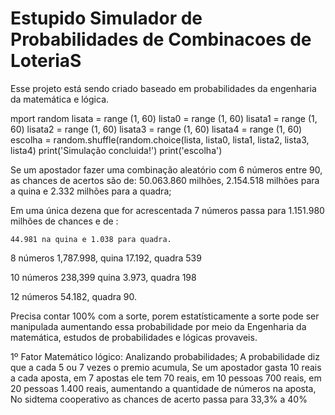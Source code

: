 # Estupido Simulador de Probabilidades de Combinacoes de LoteriaS
 Esse projeto está sendo criado baseado em probabilidades da engenharia da matemática e lógica.

 mport random
lisata = range (1, 60)
lista0 = range (1, 60)
lisata1 = range (1, 60)
lisata2 = range (1, 60)
lisata3 = range (1, 60)
lisata4 = range (1, 60)
escolha = random.shuffle(random.choice(lista, lista0, lista1, lista2, lista3, lista4)
print('Simulação concluida!')
print('escolha')

Se um apostador fazer uma combinação aleatório com 6 números entre 90, as chances de acertos são de: 
     50.063.860 milhões, 2.154.518 milhões para a quina e 2.332 milhões para a quadra;

Em uma única dezena que for acrescentada 7 números passa para 
    1.151.980 milhões de chances e de : 
    
    44.981 na quina e 1.038 para quadra. 

8 números 1,787.998, quina 17.192, quadra 539

10 números 238,399 quina 3.973, quadra 198

12 números 54.182, quadra 90.

Precisa contar 100% com a sorte, porem estatísticamente a sorte pode ser manipulada aumentando essa probabilidade por meio da Engenharia da matemática, estudos de probabilidades e lógicas provaveis.

1º Fator Matemático lógico: Analizando probabilidades; A probabilidade diz que a cada 5 ou 7 vezes o premio acumula, Se um apostador gasta 10 reais a cada aposta, em 7 apostas ele tem 70 reais, em 10 pessoas 700 reais, em 20 pessoas 1.400 reais, aumentando a quantidade de números na aposta, No sidtema cooperativo as chances de acerto passa para 33,3% a 40% 


